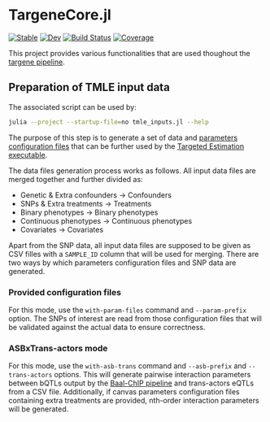 # TargeneCore.jl

[![Stable](https://img.shields.io/badge/docs-stable-blue.svg)](https://olivierlabayle.github.io/TargeneCore.jl/stable)
[![Dev](https://img.shields.io/badge/docs-dev-blue.svg)](https://olivierlabayle.github.io/TargeneCore.jl/dev)
[![Build Status](https://github.com/olivierlabayle/TargeneCore.jl/workflows/CI/badge.svg)](https://github.com/olivierlabayle/TargeneCore.jl/actions)
[![Coverage](https://codecov.io/gh/olivierlabayle/TargeneCore.jl/branch/master/graph/badge.svg)](https://codecov.io/gh/olivierlabayle/TargeneCore.jl)

This project provides various functionalities that are used thoughout the [targene pipeline](https://github.com/TARGENE/targene-pipeline).

## Preparation of TMLE input data

The associated script can be used by:

```bash
julia --project --startup-file=no tmle_inputs.jl --help
```

The purpose of this step is to generate a set of data and [parameters configuration files](https://github.com/TARGENE/TargetedEstimation.jl) that can be further used by the [Targeted Estimation executable](https://github.com/TARGENE/TargetedEstimation.jl).

The data files generation process works as follows. All input data files are merged together and further divided as:

- Genetic & Extra confounders &rarr; Confounders
- SNPs & Extra treatments &rarr; Treatments
- Binary phenotypes &rarr; Binary phenotypes
- Continuous phenotypes &rarr; Continuous phenotypes
- Covariates &rarr; Covariates

Apart from the SNP data, all input data files are supposed to be given as CSV filles with a `SAMPLE_ID` column that will be used for merging. There are two ways by which parameters configuration files and SNP data are generated.

### Provided configuration files

For this mode, use the `with-param-files` command and `--param-prefix` option. The SNPs of interest are read from those configuration files that will be validated against the actual data to ensure correctness.

### ASBxTrans-actors mode

For this mode, use the `with-asb-trans` command and `--asb-prefix` and `--trans-actors` options. This will generate pairwise interaction parameters between bQTLs output by the [Baal-ChIP pipeline](https://git.ecdf.ed.ac.uk/oalmelid/baal-nf) and trans-actors eQTLs from a CSV file. Additionally, if canvas parameters configuration files containing extra treatments are provided, nth-order interaction parameters will be generated.
